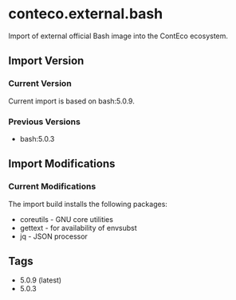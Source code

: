 # conteco.external.bash

Import of external official Bash image into the ContEco ecosystem.

## Import Version

### Current Version

Current import is based on bash:5.0.9.

### Previous Versions

* bash:5.0.3

## Import Modifications

### Current Modifications

The import build installs the following packages:

* coreutils - GNU core utilities
* gettext - for availability of envsubst
* jq - JSON processor

## Tags

* 5.0.9 (latest)
* 5.0.3
